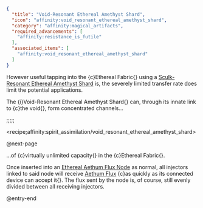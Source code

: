 ```json
{
  "title": "Void-Resonant Ethereal Amethyst Shard",
  "icon": "affinity:void_resonant_ethereal_amethyst_shard",
  "category": "affinity:magical_artifacts",
  "required_advancements": [
    "affinity:resistance_is_futile"
  ],
  "associated_items": [
    "affinity:void_resonant_ethereal_amethyst_shard"
  ]
}
```

However useful tapping into the {c}Ethereal Fabric{} using a
[Sculk-Resonant Ethereal Amethyst Shard](^affinity:sculk_resonant_ethereal_amethyst_shard) is, the severely limited
transfer rate does limit the potential applications.


The {i}Void-Resonant Ethereal Amethyst Shard{} can, through its innate link to {c}the void{}, form concentrated
channels...

;;;;;

<recipe;affinity:spirit_assimilation/void_resonant_ethereal_amethyst_shard>

@next-page

...of {c}virtually unlimited capacity{} in the {c}Ethereal Fabric{}.


Once inserted into an [Ethereal Aethum Flux Node](^affinity:ethereal_flux_transport) as normal, all injectors linked to
said node will receive [Aethum Flux](^affinity:aethum_flux) {c}as quickly as its connected device can accept it{}. The
flux sent by the node is, of course, still evenly divided between all receiving injectors.

@entry-end